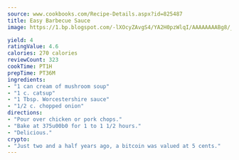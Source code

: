```yaml
---
source: www.cookbooks.com/Recipe-Details.aspx?id=825487
title: Easy Barbecue Sauce
image: https://1.bp.blogspot.com/-lXOcyZAvgS4/YA2H0pzWlqI/AAAAAAAABg8/_HX4JI-WmFM0Tz684w_qYjP9vBzksmFNgCLcBGAsYHQ/s219/20.png

yield: 4
ratingValue: 4.6
calories: 270 calories
reviewCount: 323
cookTime: PT1H
prepTime: PT36M
ingredients:
- "1 can cream of mushroom soup"
- "1 c. catsup"
- "1 Tbsp. Worcestershire sauce"
- "1/2 c. chopped onion"
directions:
- "Pour over chicken or pork chops."
- "Bake at 375u00b0 for 1 to 1 1/2 hours."
- "Delicious."
crypto:
- "Just two and a half years ago, a bitcoin was valued at 5 cents."
---
```

